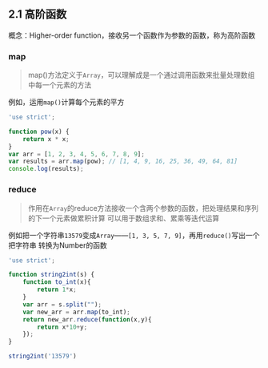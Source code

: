 ## 2.1 高阶函数

概念：Higher-order function，接收另一个函数作为参数的函数，称为高阶函数

### map
> map()方法定义于`Array`，可以理解成是一个通过调用函数来批量处理数组中每一个元素的方法

例如，运用`map()`计算每个元素的平方
```javascript 1.8
'use strict';

function pow(x) {
    return x * x;
}
var arr = [1, 2, 3, 4, 5, 6, 7, 8, 9];
var results = arr.map(pow); // [1, 4, 9, 16, 25, 36, 49, 64, 81]
console.log(results);
```

### reduce
> 作用在`Array`的reduce方法接收一个含两个参数的函数，把处理结果和序列的下一个元素做累积计算
可以用于数组求和、累乘等迭代运算

例如把一个字符串`13579`变成`Array`——`[1, 3, 5, 7, 9]`，再用`reduce()`写出一个把字符串
转换为Number的函数

```javascript 1.8
'use strict';

function string2int(s) {
    function to_int(x){
        return 1*x;
    }
    var arr = s.split("");
    var new_arr = arr.map(to_int);
    return new_arr.reduce(function(x,y){
        return x*10+y;
    });
}

string2int('13579')
```

